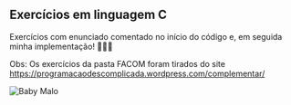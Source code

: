## Exercícios em linguagem C

Exercícios com enunciado comentado no início do código e, em seguida minha implementação! 👶👶👶

Obs: Os exercícios da pasta FACOM foram tirados do site <link>https://programacaodescomplicada.wordpress.com/complementar/</link>

<imagem>
 <source media="(prefere-esquema-de-cores: escuro)" srcset="https://preview.redd.it/begabtz212p41.jpg?auto=webp&s=011533922762f7686d37a1412ec6df0362143a36">
 <source media="(prefere-esquema-de-cores: light)" srcset="https://preview.redd.it/begabtz212p41.jpg?auto=webp&s=011533922762f7686d37a1412ec6df0362143a36">
 <img alt="Baby Malo" src="https://preview.redd.it/begabtz212p41.jpg?auto=webp&s=011533922762f7686d37a1412ec6df0362143a36">
</imagem>
